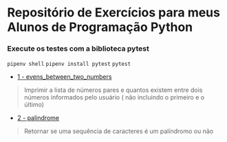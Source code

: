 # Repositório de Exercícios para meus Alunos de Programação Python

### Execute os testes com a biblioteca pytest

`pipenv shell`
`pipenv install pytest`
`pytest`

- [1 - evens_between_two_numbers](https://github.com/rafaeltedesco/PythonExercises/tree/master/1%20-%20evens_between_two_numbers)

> Imprimir a lista de números pares e quantos existem entre dois números informados pelo usuário ( não incluindo o primeiro e o último)

- [2 - palindrome](https://github.com/rafaeltedesco/PythonExercises/tree/master/2%20-%20palindrome)

> Retornar se uma sequência de caracteres é um palíndromo ou não
